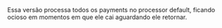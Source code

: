 Essa versão processa todos os payments no processor default, ficando ocioso em momentos em que ele cai aguardando ele retornar.
